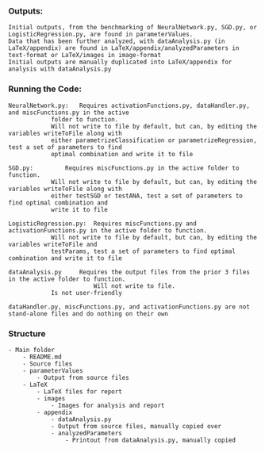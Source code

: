 ### Outputs:
	Initial outputs, from the benchmarking of NeuralNetwork.py, SGD.py, or LogisticRegression.py, are found in parameterValues.
	Data that has been further analyzed, with dataAnalysis.py (in LaTeX/appendix) are found in LaTeX/appendix/analyzedParameters in text-format or LaTeX/images in image-format
	Initial outputs are manually duplicated into LaTeX/appendix for analysis with dataAnalysis.py


### Running the Code:
	NeuralNetwork.py: 	Requires activationFunctions.py, dataHandler.py, and miscFunctions.py in the active 
				folder to function. 
				Will not write to file by default, but can, by editing the variables writeToFile along with
				either parametrizeClassification or parametrizeRegression, test a set of parameters to find
				optimal combination and write it to file

	SGD.py:			Requires miscFunctions.py in the active folder to function.
				Will not write to file by default, but can, by editing the variables writeToFile along with
				either testSGD or testANA, test a set of parameters to find optimal combination and 
				write it to file

	LogisticRegression.py:	Requires miscFunctions.py and activationFunctions.py in the active folder to function.
				Will not write to file by default, but can, by editing the variables writeToFile and
				testParams, test a set of parameters to find optimal combination and write it to file

	dataAnalysis.py		Requires the output files from the prior 3 files in the active folder to function. 
	                        Will not write to file.
				Is not user-friendly

	dataHandler.py, miscFunctions.py, and activationFunctions.py are not stand-alone files and do nothing on their own


### Structure
	- Main folder
		- README.md
		- Source files
		- parameterValues
			- Output from source files
		- LaTeX
			- LaTeX files for report
			- images
				- Images for analysis and report
			- appendix
				- dataAnalysis.py
				- Output from source files, manually copied over
				- analyzedParameters
					- Printout from dataAnalysis.py, manually copied